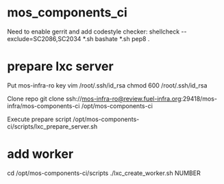 mos_components_ci
==========

Need to enable gerrit and add codestyle checker:
shellcheck --exclude=SC2086,SC2034 *.sh
bashate *.sh
pep8 .

prepare lxc server
==================

Put mos-infra-ro key
 vim /root/.ssh/id_rsa
 chmod 600 /root/.ssh/id_rsa

Clone repo
 git clone ssh://mos-infra-ro@review.fuel-infra.org:29418/mos-infra/mos-components-ci /opt/mos-components-ci

Execute prepare script
 /opt/mos-components-ci/scripts/lxc_prepare_server.sh

add worker
==========
cd /opt/mos-components-ci/scripts
./lxc_create_worker.sh NUMBER
